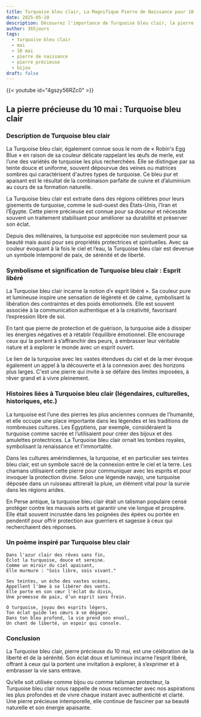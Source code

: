 ```yaml
---
title: Turquoise bleu clair, La Magnifique Pierre de Naissance pour 10 mai
date: 2025-05-10
description: Découvrez l'importance de Turquoise bleu clair, la pierre de naissance du 10 mai qui symbolise Esprit libéré. Laissez sa beauté et sa signification illuminer votre journée.
author: 365jours
tags:
  - turquoise bleu clair
  - mai
  - 10 mai
  - pierre de naissance
  - pierre précieuse
  - bijou
draft: false
---
```


{{< youtube id="4gszy56RZc0" >}}

## La pierre précieuse du 10 mai : Turquoise bleu clair

### Description de Turquoise bleu clair

La Turquoise bleu clair, également connue sous le nom de « Robin's Egg Blue » en raison de sa couleur délicate rappelant les œufs de merle, est l’une des variétés de turquoise les plus recherchées. Elle se distingue par sa teinte douce et uniforme, souvent dépourvue des veines ou matrices sombres qui caractérisent d'autres types de turquoise. Ce bleu pur et apaisant est le résultat de la combinaison parfaite de cuivre et d’aluminium au cours de sa formation naturelle.

La Turquoise bleu clair est extraite dans des régions célèbres pour leurs gisements de turquoise, comme le sud-ouest des États-Unis, l’Iran et l’Égypte. Cette pierre précieuse est connue pour sa douceur et nécessite souvent un traitement stabilisant pour améliorer sa durabilité et préserver son éclat.

Depuis des millénaires, la turquoise est appréciée non seulement pour sa beauté mais aussi pour ses propriétés protectrices et spirituelles. Avec sa couleur évoquant à la fois le ciel et l’eau, la Turquoise bleu clair est devenue un symbole intemporel de paix, de sérénité et de liberté.

### Symbolisme et signification de Turquoise bleu clair : Esprit libéré

La Turquoise bleu clair incarne la notion d’« esprit libéré ». Sa couleur pure et lumineuse inspire une sensation de légèreté et de calme, symbolisant la libération des contraintes et des poids émotionnels. Elle est souvent associée à la communication authentique et à la créativité, favorisant l’expression libre de soi.

En tant que pierre de protection et de guérison, la turquoise aide à dissiper les énergies négatives et à rétablir l’équilibre émotionnel. Elle encourage ceux qui la portent à s’affranchir des peurs, à embrasser leur véritable nature et à explorer le monde avec un esprit ouvert.

Le lien de la turquoise avec les vastes étendues du ciel et de la mer évoque également un appel à la découverte et à la connexion avec des horizons plus larges. C'est une pierre qui invite à se défaire des limites imposées, à rêver grand et à vivre pleinement.

### Histoires liées à Turquoise bleu clair (légendaires, culturelles, historiques, etc.)

La turquoise est l’une des pierres les plus anciennes connues de l’humanité, et elle occupe une place importante dans les légendes et les traditions de nombreuses cultures. Les Égyptiens, par exemple, considéraient la turquoise comme sacrée et l’utilisaient pour créer des bijoux et des amulettes protectrices. La Turquoise bleu clair ornait les tombes royales, symbolisant la renaissance et l'immortalité.

Dans les cultures amérindiennes, la turquoise, et en particulier ses teintes bleu clair, est un symbole sacré de la connexion entre le ciel et la terre. Les chamans utilisaient cette pierre pour communiquer avec les esprits et pour invoquer la protection divine. Selon une légende navajo, une turquoise déposée dans un ruisseau attirerait la pluie, un élément vital pour la survie dans les régions arides.

En Perse antique, la turquoise bleu clair était un talisman populaire censé protéger contre les mauvais sorts et garantir une vie longue et prospère. Elle était souvent incrustée dans les poignées des épées ou portée en pendentif pour offrir protection aux guerriers et sagesse à ceux qui recherchaient des réponses.

### Un poème inspiré par Turquoise bleu clair

```
Dans l'azur clair des rêves sans fin,  
Éclot la turquoise, douce et sereine.  
Comme un miroir du ciel apaisant,  
Elle murmure : "Sois libre, sois vivant."  

Ses teintes, un écho des vastes océans,  
Appellent l'âme à se libérer des vents.  
Elle porte en son cœur l'éclat du divin,  
Une promesse de paix, d’un esprit sans frein.  

O turquoise, joyau des esprits légers,  
Ton éclat guide les cœurs à se dégager.  
Dans ton bleu profond, la vie prend son envol,  
Un chant de liberté, un espoir qui console.  
```

### Conclusion

La Turquoise bleu clair, pierre précieuse du 10 mai, est une célébration de la liberté et de la sérénité. Son éclat doux et lumineux incarne l’esprit libéré, offrant à ceux qui la portent une invitation à explorer, à s’exprimer et à embrasser la vie sans entrave.

Qu’elle soit utilisée comme bijou ou comme talisman protecteur, la Turquoise bleu clair nous rappelle de nous reconnecter avec nos aspirations les plus profondes et de vivre chaque instant avec authenticité et clarté. Une pierre précieuse intemporelle, elle continue de fasciner par sa beauté naturelle et son énergie apaisante.
